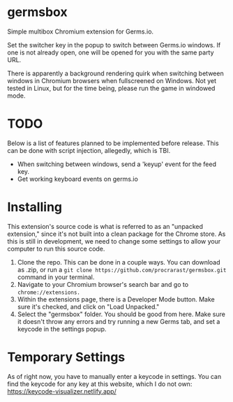 # germsbox
Simple multibox Chromium extension for Germs.io.

Set the switcher key in the popup to switch between Germs.io windows. If one is not already open, one will be opened for you with the same party URL.

There is apparently a background rendering quirk when switching between windows in Chromium browsers when fullscreened on Windows. Not yet tested in Linux, but for the time being, please run the game in windowed mode.

# TODO
Below is a list of features planned to be implemented before release. This can be done with script injection, allegedly, which is TBI.
- When switching between windows, send a 'keyup' event for the feed key.
- Get working keyboard events on germs.io

# Installing
This extension's source code is what is referred to as an "unpacked extension," since it's not built into a clean package for the Chrome store. As this is still in development, we need to change some settings to allow your computer to run this source code.
1. Clone the repo.
This can be done in a couple ways. You can download as .zip, or run a `git clone https://github.com/procrarast/germsbox.git` command in your terminal.
2. Navigate to your Chromium browser's search bar and go to `chrome://extensions.`
3. Within the extensions page, there is a Developer Mode button. Make sure it's checked, and click on "Load Unpacked."
4. Select the "germsbox" folder.
You should be good from here. Make sure it doesn't throw any errors and try running a new Germs tab, and set a keycode in the settings popup.

# Temporary Settings
As of right now, you have to manually enter a keycode in settings. You can find the keycode for any key at this website, which I do not own:
https://keycode-visualizer.netlify.app/